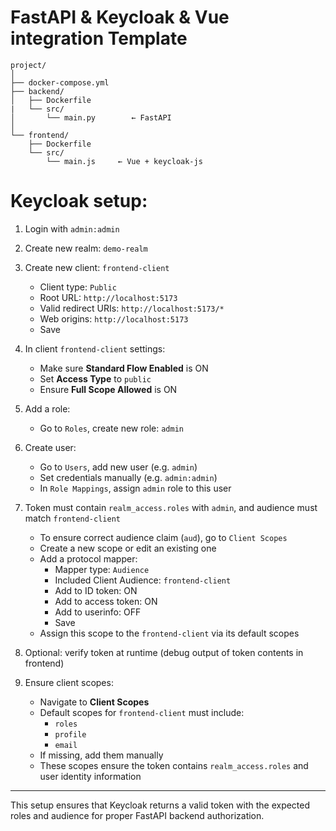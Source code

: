 # FastAPI & Keycloak & Vue integration Template

```plaintext
project/
│
├── docker-compose.yml
├── backend/
│   ├── Dockerfile
|   └── src/
│       └── main.py        ← FastAPI
│
└── frontend/
    ├── Dockerfile
    └── src/
        └── main.js     ← Vue + keycloak-js
```


# Keycloak setup:
1. Login with `admin:admin`
2. Create new realm: `demo-realm`
3. Create new client: `frontend-client`
   - Client type: `Public`
   - Root URL: `http://localhost:5173`
   - Valid redirect URIs: `http://localhost:5173/*`
   - Web origins: `http://localhost:5173`
   - Save

4. In client `frontend-client` settings:
   - Make sure **Standard Flow Enabled** is ON
   - Set **Access Type** to `public`
   - Ensure **Full Scope Allowed** is ON

5. Add a role:
   - Go to `Roles`, create new role: `admin`

6. Create user:
   - Go to `Users`, add new user (e.g. `admin`)
   - Set credentials manually (e.g. `admin:admin`)
   - In `Role Mappings`, assign `admin` role to this user

7. Token must contain `realm_access.roles` with `admin`, and audience must match `frontend-client`
   - To ensure correct audience claim (`aud`), go to `Client Scopes`
   - Create a new scope or edit an existing one
   - Add a protocol mapper:
     - Mapper type: `Audience`
     - Included Client Audience: `frontend-client`
     - Add to ID token: ON
     - Add to access token: ON
     - Add to userinfo: OFF
     - Save
   - Assign this scope to the `frontend-client` via its default scopes

8. Optional: verify token at runtime (debug output of token contents in frontend)

9. Ensure client scopes:
   - Navigate to **Client Scopes**
   - Default scopes for `frontend-client` must include:
     - `roles`
     - `profile`
     - `email`
   - If missing, add them manually
   - These scopes ensure the token contains `realm_access.roles` and user identity information

---

This setup ensures that Keycloak returns a valid token with the expected roles and audience for proper FastAPI backend authorization.
